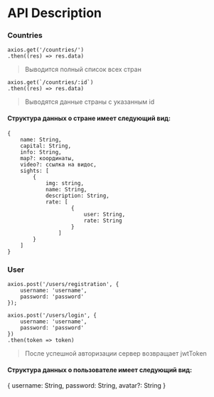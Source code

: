 # API Description
### Countries

    axios.get('/countries/')
    .then((res) => res.data)
> Выводится полный список всех стран

    axios.get(`/countries/:id`)
    .then((res) => res.data)
> Выводятся данные страны с указанным id  

#### Структура данных о стране имеет следующий вид:
    {
        name: String,
        capital: String,
        info: String,
        map?: координаты,
        video?: ссылка на видос,
        sights: [
            {
                img: string,
                name: String,
                description: String,
                rate: [
                        {
                            user: String,
                            rate: String
                        }
                    ]
            }
        ]
    }

### User
    axios.post('/users/registration', {
        username: 'username',
        password: 'password'
    });

    axios.post('/users/login', {
        username: 'username',
        password: 'password'
    })
    .then(token => token)
> После успешной авторизации сервер возвращает jwtToken

#### Структура данных о пользователе имеет следующий вид:
{
    username: String,
    password: String,
    avatar?: String
}